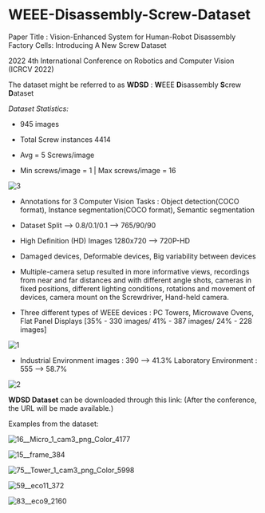 # WEEE-Disassembly-Screw-Dataset
Paper Title : Vision-Enhanced System for Human-Robot Disassembly Factory Cells: Introducing A New Screw Dataset

2022 4th International Conference on Robotics and Computer Vision (ICRCV 2022)

The dataset might be referred to as **WDSD** : **W**EEE **D**isassembly **S**crew **D**ataset 



*Dataset Statistics:*

- 945 images 

- Total Screw instances 4414

- Avg = 5 Screws/image

- Min screws/image = 1 | Max screws/image = 16

![3](https://user-images.githubusercontent.com/56552010/185942935-6936e4a6-6440-4abd-8e87-51afef52451f.png)


- Annotations for 3 Computer Vision Tasks : Object detection(COCO format), Instance segmentation(COCO format), Semantic segmentation

- Dataset Split --> 0.8/0.1/0.1 --> 765/90/90

- High Definition (HD) Images 1280x720 --> 720P-HD

- Damaged devices, Deformable devices, Big variability between devices

- Multiple-camera setup resulted in more informative views, recordings from near and far distances and with different angle shots, cameras in fixed positions, different lighting conditions, rotations and movement of devices, camera mount on the Screwdriver, Hand-held camera. 


- Three different types of WEEE devices : PC Towers, Microwave Ovens, Flat Panel Displays [35% - 330 images/ 41% - 387 images/ 24% - 228 images]

![1](https://user-images.githubusercontent.com/56552010/185942472-5889dfe8-ace4-4a58-8540-2df4bf427028.png)

<!-- ![4](https://user-images.githubusercontent.com/56552010/185942950-d76e3e3d-9b6a-49ef-bd4d-d6600e12ae2e.png) -->

- Industrial Environment images : 390 --> 41.3% Laboratory Environment : 555 --> 58.7%

![2](https://user-images.githubusercontent.com/56552010/185942492-d8d18322-569d-40ca-a058-7284aec49b51.png)

<!-- ![5](https://user-images.githubusercontent.com/56552010/185942962-88461723-acf0-48b5-8365-b33f5200ae42.png) -->

**WDSD Dataset** can be downloaded through this link: (After the conference, the URL will be made available.) 



Examples from the dataset:

![16__Micro_1_cam3_png_Color_4177](https://user-images.githubusercontent.com/56552010/185940993-1c77eb68-a5d9-4bce-808b-2329cd1a8dac.png)

![15__frame_384](https://user-images.githubusercontent.com/56552010/185940951-87cb39b8-5692-4c71-89d3-6c0075b2eed4.png)

![75__Tower_1_cam3_png_Color_5998](https://user-images.githubusercontent.com/56552010/185941103-46733286-120a-40b3-bd12-481c27c9d663.png)

![59__eco11_372](https://user-images.githubusercontent.com/56552010/185941303-1267d673-a2b1-4a33-9fc2-c7f0ed219001.png)

![83__eco9_2160](https://user-images.githubusercontent.com/56552010/185941251-90cf471f-881d-4ad9-a8ac-56386ad5dd00.png)
